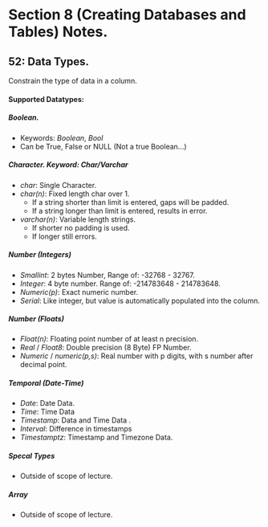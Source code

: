 # Section 8 (Creating Databases and Tables) Notes. 

## 52: Data Types.

Constrain the type of data in a column. 

#### Supported Datatypes: 
##### Boolean. 
* Keywords: *Boolean*, *Bool* 
* Can be True, False or NULL (Not a true Boolean...)

##### Character. Keyword: Char/Varchar
* *char*: Single Character. 
* *char(n)*: Fixed length char over 1. 
  * If a string shorter than limit is entered, gaps will be padded. 
  * If a string longer than limit is entered, results in error. 
* *varchar(n)*: Variable length strings.   
  * If shorter no padding is used. 
  * If longer still errors. 

##### Number (Integers) 
* *Smallint*: 2 bytes Number, Range of: -32768 - 32767.
* *Integer*: 4 byte number. Range of: -214783648 - 214783648.
* *Numeric(p)*: Exact numeric number. 
* *Serial*: Like integer, but value is automatically populated into the column.

##### Number (Floats) 
* *Float(n)*: Floating point number of at least n precision. 
* *Real* / *Float8*: Double precision (8 Byte) FP Number. 
* *Numeric* / *numeric(p,s)*: Real number with p digits, with s number after decimal point. 

##### Temporal (Date-Time)
* *Date*: Date Data. 
* *Time*: Time Data
* *Timestamp*: Data and Time Data .
* *Interval*: Difference in timestamps
* *Timestamptz*: Timestamp and Timezone Data. 

##### Specal Types
* Outside of scope of lecture. 

##### Array
* Outside of scope of lecture. 

